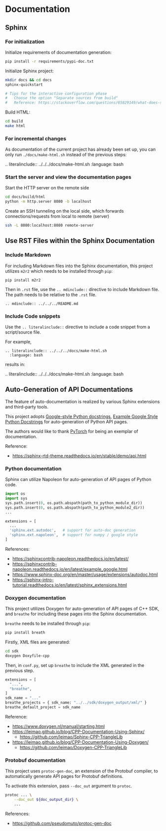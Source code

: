 # Documentation

## Sphinx

### For initialization

Initialize requirements of documentation generation:

```bash
pip install -r requirements/pypi-doc.txt
```

Initialize Sphinx project:

```bash
mkdir docs && cd docs
sphinx-quickstart

# Tips for the interactive configuration phase
#   Choose the option "Separate sources from build"
#   Reference: https://stackoverflow.com/questions/65829149/what-does-separate-source-and-build-directories-mean
```

Build HTML:

```bash
cd build
make html
```

### For incremental changes

As documentation of the current project has already been set up, you can only run `./docs/make-html.sh` instead of the previous steps:

.. literalinclude:: ../../../docs/make-html.sh
  :language: bash


### Start the server and view the documentation pages

Start the HTTP server on the remote side

```bash
cd docs/build/html
python -m http.server 8080 -b localhost
```

Create an SSH tunneling on the local side, which forwards connections/requests from local to remote (server)

```bash
ssh -L 8080:localhost:8080 remote-server
```

## Use RST Files within the Sphinx Documentation

### Include Markdown

For including Markdown files into the Sphinx documentation, this project utilizes `m2r2` which needs to be installed through `pip`:

```
pip install m2r2
```

Then in `.rst` file, use the `.. mdinclude::` directive to include Markdown file. The path needs to be relative to the `.rst` file.

```
.. mdinclude:: ../../../README.md
```

### Include Code snippets

Use the `.. literalinclude::` directive to include a code snippet from a script/source file.

For example,

```
.. literalinclude:: ../../../docs/make-html.sh
  :language: bash
```

results in:

.. literalinclude:: ../../../docs/make-html.sh
  :language: bash

## Auto-Generation of API Documentations

The feature of auto-documentation is realized by various Sphinx extensions and third-party tools.

This project adopts [Google-style Python docstrings](https://google.github.io/styleguide/pyguide.html), [Example Google Style Python Docstrings](https://sphinxcontrib-napoleon.readthedocs.io/en/latest/example_google.html) for auto-generation of Python API pages.

The authors would like to thank [PyTorch](https://pytorch.org/docs/stable/index.html) for being an exemplar of documentation.

Reference:

* https://sphinx-rtd-theme.readthedocs.io/en/stable/demo/api.html

### Python documentation

Sphinx can utilize Napoleon for auto-generation of API pages of Python code.

```python
import os
import sys
sys.path.insert(0, os.path.abspath(path_to_python_module_dir))
sys.path.insert(0, os.path.abspath(path_to_python_module2_dir))
...

extensions = [
  ...
  'sphinx.ext.autodoc',   # support for auto-doc generation
  'sphinx.ext.napoleon',  # support for numpy / google style
]
```

References:

* https://sphinxcontrib-napoleon.readthedocs.io/en/latest/
* https://sphinxcontrib-napoleon.readthedocs.io/en/latest/example_google.html
* https://www.sphinx-doc.org/en/master/usage/extensions/autodoc.html
* https://sphinx-intro-tutorial.readthedocs.io/en/latest/sphinx_extensions.html



### Doxygen documentation

This project utilizes Doxygen for auto-generation of API pages of C++ SDK, and `breathe` for including these pages into the Sphinx documentation.

`breathe` needs to be installed through `pip`:

```bash
pip install breath
```

Firstly, XML files are generated:

```bash
cd sdk
doxygen Doxyfile-cpp
```

Then, in `conf.py`, set up `breathe` to include the XML generated in the previous step.

```python
extensions = [
  "...",
  "breathe",
]
sdk_name = "..."
breathe_projects = { sdk_name: "../../sdk/doxygen_output/xml/" }
breathe_default_project = sdk_name
```

Reference:

* https://www.doxygen.nl/manual/starting.html
* https://leimao.github.io/blog/CPP-Documentation-Using-Sphinx/
  * https://github.com/leimao/Sphinx-CPP-TriangleLib
* https://leimao.github.io/blog/CPP-Documentation-Using-Doxygen/
  * https://github.com/leimao/Doxygen-CPP-TriangleLib



### Protobuf documentation

This project uses `protoc-gen-doc`, an extension of the Protobuf compiler, to automatically generate API pages for Protobuf definitions.

To activate this extension, pass `--doc_out` argument to `protoc`.

```bash
protoc ... \
    --doc_out ${doc_output_dir} \
    ...
```

References:

* https://github.com/pseudomuto/protoc-gen-doc
